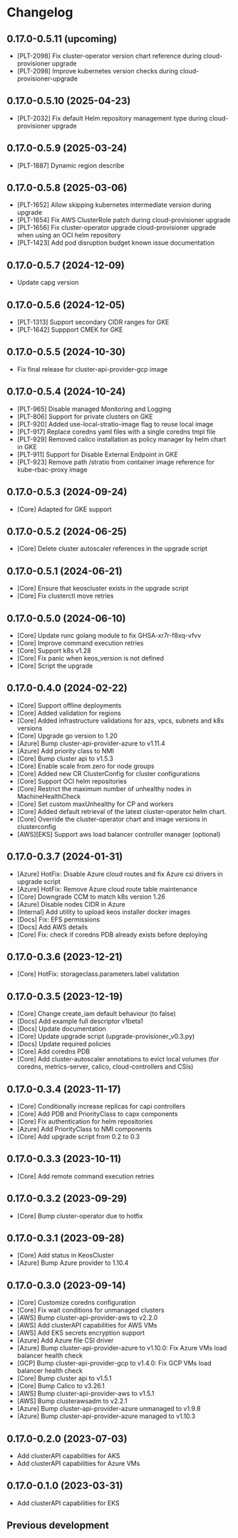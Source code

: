 # Changelog

## 0.17.0-0.5.11 (upcoming)

* [PLT-2098] Fix cluster-operator version chart reference during cloud-provisioner upgrade
* [PLT-2098] Improve kubernetes version checks during cloud-provisioner-upgrade

## 0.17.0-0.5.10 (2025-04-23)

* [PLT-2032] Fix default Helm repository management type during cloud-provisioner upgrade

## 0.17.0-0.5.9 (2025-03-24)

* [PLT-1887] Dynamic region describe

## 0.17.0-0.5.8 (2025-03-06)

* [PLT-1652] Allow skipping kubernetes intermediate version during upgrade
* [PLT-1654] Fix AWS ClusterRole patch during cloud-provisioner upgrade
* [PLT-1656] Fix cluster-operator upgrade cloud-provisioner upgrade when using an OCI helm repository
* [PLT-1423] Add pod disruption budget known issue documentation

## 0.17.0-0.5.7 (2024-12-09)

* Update capg version

## 0.17.0-0.5.6 (2024-12-05)

* [PLT-1313] Support secondary CIDR ranges for GKE
* [PLT-1642] Suppport CMEK for GKE

## 0.17.0-0.5.5 (2024-10-30)

* Fix final release for cluster-api-provider-gcp image 

## 0.17.0-0.5.4 (2024-10-24)

* [PLT-965] Disable managed Monitoring and Logging
* [PLT-806] Support for private clusters on GKE
* [PLT-920] Added use-local-stratio-image flag to reuse local image
* [PLT-917] Replace coredns yaml files with a single coredns tmpl file
* [PLT-929] Removed calico installation as policy manager by helm chart in GKE
* [PLT-911] Support for Disable External Endpoint in GKE
* [PLT-923] Remove path /stratio from container image reference for kube-rbac-proxy image

## 0.17.0-0.5.3 (2024-09-24)

* [Core] Adapted for GKE support

## 0.17.0-0.5.2 (2024-06-25)

* [Core] Delete cluster autoscaler references in the upgrade script

## 0.17.0-0.5.1 (2024-06-21)

* [Core] Ensure that keoscluster exists in the upgrade script
* [Core] Fix clusterctl move retries

## 0.17.0-0.5.0 (2024-06-10)

* [Core] Update runc golang module to fix GHSA-xr7r-f8xq-vfvv
* [Core] Improve command execution retries
* [Core] Support k8s v1.28
* [Core] Fix panic when keos_version is not defined
* [Core] Script the upgrade

## 0.17.0-0.4.0 (2024-02-22)

* [Core] Support offline deployments
* [Core] Added validation for regions
* [Core] Added infrastructure validations for azs, vpcs, subnets and k8s versions
* [Core] Upgrade go version to 1.20
* [Azure] Bump cluster-api-provider-azure to v1.11.4
* [Azure] Add priority class to NMI
* [Core] Bump cluster api to v1.5.3
* [Core] Enable scale from zero for node groups
* [Core] Added new CR ClusterConfig for cluster configurations
* [Core] Support OCI helm repositories
* [Core] Restrict the maximum number of unhealthy nodes in MachineHealthCheck
* [Core] Set custom maxUnhealthy for CP and workers
* [Core] Added default retrieval of the latest cluster-operator helm chart.
* [Core] Override the cluster-operator chart and image versions in clusterconfig
* [AWS][EKS] Support aws load balancer controller manager (optional)

## 0.17.0-0.3.7 (2024-01-31)

* [Azure] HotFix: Disable Azure cloud routes and fix Azure csi drivers in upgrade script
* [Azure] HotFix: Remove Azure cloud route table maintenance
* [Core] Downgrade CCM to match k8s version 1.26
* [Azure] Disable nodes CIDR in Azure
* [Internal] Add utility to upload keos installer docker images
* [Docs] Fix: EFS permissions
* [Docs] Add AWS details
* [Core] Fix: check if coredns PDB already exists before deploying

## 0.17.0-0.3.6 (2023-12-21)

* [Core] HotFix: storageclass.parameters.label validation

## 0.17.0-0.3.5 (2023-12-19)

* [Core] Change create_iam default behaviour (to false)
* [Docs] Add example full descriptor v1beta1
* [Docs] Update documentation
* [Core] Update upgrade script (upgrade-provisioner_v0.3.py)
* [Docs] Update required policies
* [Core] Add coredns PDB
* [Core] Add cluster-autoscaler annotations to evict local volumes (for coredns, metrics-server, calico, cloud-controllers and CSIs)

## 0.17.0-0.3.4 (2023-11-17)

* [Core] Conditionally increase replicas for capi controllers
* [Core] Add PDB and PriorityClass to capx components
* [Core] Fix authentication for helm repositories
* [Azure] Add PriorityClass to NMI components
* [Core] Add upgrade script from 0.2 to 0.3

## 0.17.0-0.3.3 (2023-10-11)

* [Core] Add remote command execution retries

## 0.17.0-0.3.2 (2023-09-29)

* [Core] Bump cluster-operator due to hotfix

## 0.17.0-0.3.1 (2023-09-28)

* [Core] Add status in KeosCluster
* [Azure] Bump Azure provider to 1.10.4

## 0.17.0-0.3.0 (2023-09-14)

* [Core] Customize coredns configuration
* [Core] Fix wait conditions for unmanaged clusters
* [AWS] Bump cluster-api-provider-aws to v2.2.0
* [AWS] Add clusterAPI capabilities for AWS VMs
* [AWS] Add EKS secrets encryption support
* [Azure] Add Azure file CSI driver
* [Azure] Bump cluster-api-provider-azure to v1.10.0: Fix Azure VMs load balancer health check
* [GCP] Bump cluster-api-provider-gcp to v1.4.0: Fix GCP VMs load balancer health check
* [Core] Bump cluster api to v1.5.1
* [Core] Bump Calico to v3.26.1
* [AWS] Bump cluster-api-provider-aws to v1.5.1
* [AWS] Bump clusterawsadm to v2.2.1
* [Azure] Bump cluster-api-provider-azure unmanaged to v1.9.8
* [Azure] Bump cluster-api-provider-azure managed to v1.10.3

## 0.17.0-0.2.0 (2023-07-03)

* Add clusterAPI capabilities for AKS
* Add clusterAPI capabilities for Azure VMs

## 0.17.0-0.1.0 (2023-03-31)

* Add clusterAPI capabilities for EKS

## Previous development
